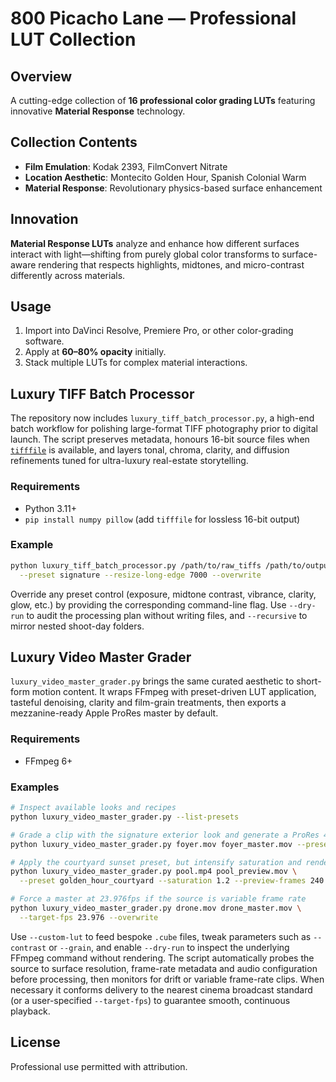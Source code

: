 # 800 Picacho Lane — Professional LUT Collection

## Overview
A cutting-edge collection of **16 professional color grading LUTs** featuring innovative **Material Response** technology.

## Collection Contents
- **Film Emulation**: Kodak 2393, FilmConvert Nitrate  
- **Location Aesthetic**: Montecito Golden Hour, Spanish Colonial Warm  
- **Material Response**: Revolutionary physics-based surface enhancement

## Innovation
**Material Response LUTs** analyze and enhance how different surfaces interact with light—shifting from purely global color transforms to surface-aware rendering that respects highlights, midtones, and micro-contrast differently across materials.

## Usage
1. Import into DaVinci Resolve, Premiere Pro, or other color-grading software.
2. Apply at **60–80% opacity** initially.
3. Stack multiple LUTs for complex material interactions.

## Luxury TIFF Batch Processor
The repository now includes `luxury_tiff_batch_processor.py`, a high-end batch workflow
for polishing large-format TIFF photography prior to digital launch. The script preserves
metadata, honours 16-bit source files when [`tifffile`](https://pypi.org/project/tifffile/)
is available, and layers tonal, chroma, clarity, and diffusion refinements tuned for
ultra-luxury real-estate storytelling.

### Requirements
- Python 3.11+
- `pip install numpy pillow` (add `tifffile` for lossless 16-bit output)

### Example
```bash
python luxury_tiff_batch_processor.py /path/to/raw_tiffs /path/to/output \
  --preset signature --resize-long-edge 7000 --overwrite
```

Override any preset control (exposure, midtone contrast, vibrance, clarity, glow, etc.)
by providing the corresponding command-line flag. Use `--dry-run` to audit the processing
plan without writing files, and `--recursive` to mirror nested shoot-day folders.

## Luxury Video Master Grader

`luxury_video_master_grader.py` brings the same curated aesthetic to short-form motion
content. It wraps FFmpeg with preset-driven LUT application, tasteful denoising, clarity
and film-grain treatments, then exports a mezzanine-ready Apple ProRes master by default.

### Requirements
- FFmpeg 6+

### Examples
```bash
# Inspect available looks and recipes
python luxury_video_master_grader.py --list-presets

# Grade a clip with the signature exterior look and generate a ProRes 422 HQ master
python luxury_video_master_grader.py foyer.mov foyer_master.mov --preset signature_estate --overwrite

# Apply the courtyard sunset preset, but intensify saturation and render a 240-frame preview
python luxury_video_master_grader.py pool.mp4 pool_preview.mov \
  --preset golden_hour_courtyard --saturation 1.2 --preview-frames 240 --dry-run

# Force a master at 23.976fps if the source is variable frame rate
python luxury_video_master_grader.py drone.mov drone_master.mov \
  --target-fps 23.976 --overwrite
```

Use `--custom-lut` to feed bespoke `.cube` files, tweak parameters such as `--contrast`
or `--grain`, and enable `--dry-run` to inspect the underlying FFmpeg command without
rendering. The script automatically probes the source to surface resolution, frame-rate
metadata and audio configuration before processing, then monitors for drift or variable
frame-rate clips. When necessary it conforms delivery to the nearest cinema broadcast
standard (or a user-specified `--target-fps`) to guarantee smooth, continuous playback.

## License
Professional use permitted with attribution.
